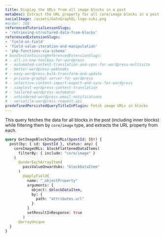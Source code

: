 ```yaml
---
title: Display the URLs from all image blocks in a post
metaDesc: Extract the URL property for all core/image blocks in a post (including inner blocks)
socialImage: /assets/GatoGraphQL-logo-suki.png
#order: 100
referencedTutorialLessonSlugs:
- 'retrieving-structured-data-from-blocks'
referencedExtensionSlugs:
- 'field-on-field'
- 'field-value-iteration-and-manipulation'
- 'php-functions-via-schema'
# bundlesContainingReferencedExtensionSlugs:
# - all-in-one-toolbox-for-wordpress
# - automated-content-translation-and-sync-for-wordpress-multisite
# - better-wordpress-webhooks
# - easy-wordpress-bulk-transform-and-update
# - private-graphql-server-for-wordpress
# - selective-content-import-export-and-sync-for-wordpress
# - simplest-wordpress-content-translation
# - tailored-wordpress-automator
# - unhindered-wordpress-email-notifications
# - versatile-wordpress-request-api
predefinedPersistedQueryTitleInPlugin: Fetch image URLs in blocks
---
```


This query fetches the data for all blocks in the post (including inner blocks) while filtering them by `core/image` type, and extracts the URL property from each.

```graphql
query GetImageBlockImageURLs($postId: ID!) {
  post(by: { id: $postId }, status: any) {
    coreImageURLs: blockFlattenedDataItems(
      filterBy: { include: "core/image" }
    )
      @underEachArrayItem(
        passValueOnwardsAs: "blockDataItem"
      )
        @applyField(
          name: "_objectProperty"
          arguments: {
            object: $blockDataItem,
            by: {
              path: "attributes.url"
            }
          }
          setResultInResponse: true
        )
      @arrayUnique
  }
}
```
